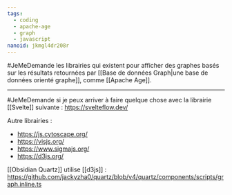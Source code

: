 ```yaml
---
tags:
  - coding
  - apache-age
  - graph
  - javascript
nanoid: jkmgl4dr208r
---
```

#JeMeDemande les librairies qui existent pour afficher des graphes basés sur les résultats retournées par [[Base de données Graph|une base de données orienté graphe]], comme [[Apache Age]].

---

#JeMeDemande si je peux arriver à faire quelque chose avec la librairie [[Svelte]] suivante : https://svelteflow.dev/

Autre librairies :

- https://js.cytoscape.org/
- https://visjs.org/
- https://www.sigmajs.org/
- https://d3js.org/

[[Obsidian Quartz]] utilise [[d3js]] : https://github.com/jackyzha0/quartz/blob/v4/quartz/components/scripts/graph.inline.ts
